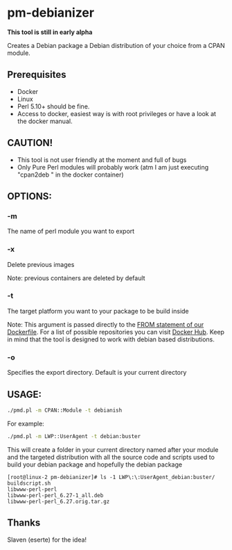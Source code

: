 # pm-debianizer
**This tool is still in early alpha**

Creates a Debian package a Debian distribution of your choice from a CPAN module.

## Prerequisites
* Docker
* Linux
* Perl 5.10+ should be fine.
* Access to docker, easiest way is with root privileges or have a look at the docker manual.

## CAUTION!
* This tool is not user friendly at the moment and full of bugs
* Only Pure Perl modules will probably work (atm I am just executing "cpan2deb <modulename>" in the docker container)

## OPTIONS:

### -m
The name of perl module you want to export

### -x
Delete previous images

Note: previous containers are deleted by default

### -t
The target platform you want to your package to be build inside

Note: This argument is passed directly to the [FROM statement of our Dockerfile](https://docs.docker.com/engine/reference/builder/#from). For a list of possible repositories you can visit [Docker Hub](https://hub.docker.com/). Keep in mind that the tool is designed to work with debian based distributions.

### -o
Specifies the export directory. Default is your current directory


## USAGE:

```bash
./pmd.pl -m CPAN::Module -t debianish
```

For example:
```bash
./pmd.pl -m LWP::UserAgent -t debian:buster
```
This will create a folder in your current directory named after your module and the targeted distribution with all the source code and scripts used to build your debian package and hopefully the debian package
```
[root@linux-2 pm-debianizer]# ls -1 LWP\:\:UserAgent_debian:buster/
buildscript.sh
libwww-perl-perl
libwww-perl-perl_6.27-1_all.deb
libwww-perl-perl_6.27.orig.tar.gz
```

## Thanks
Slaven (eserte) for the idea!
